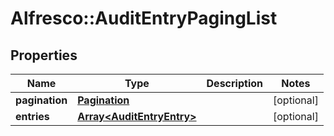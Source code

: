# Alfresco::AuditEntryPagingList

## Properties
Name | Type | Description | Notes
------------ | ------------- | ------------- | -------------
**pagination** | [**Pagination**](Pagination.md) |  | [optional] 
**entries** | [**Array&lt;AuditEntryEntry&gt;**](AuditEntryEntry.md) |  | [optional] 


